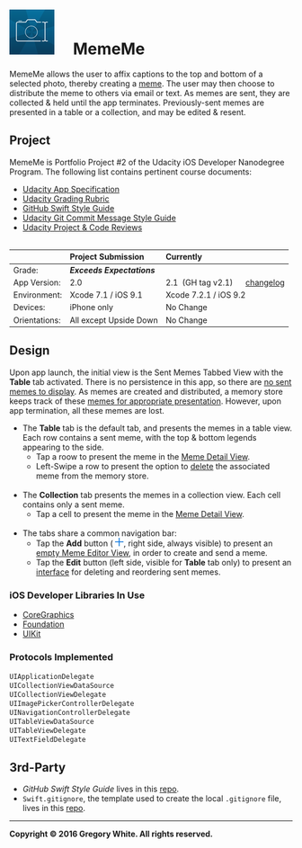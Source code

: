 # ![App Icon](./Paperwork/images/MemeMeAppIcon_80.png)&nbsp;&nbsp;&nbsp;&nbsp;&nbsp;MemeMe

MemeMe allows the user to affix captions to the top and bottom of a selected photo, thereby creating a [meme](./Paperwork/READMEFiles/MemeDefinition.md). The user may then choose to distribute the meme to others via email or text.  As memes are sent, they are collected & held until the app terminates.  Previously-sent memes are presented in a table or a collection, and may be edited & resent.  

## Project

MemeMe is Portfolio Project #2 of the Udacity iOS Developer Nanodegree Program.  The following list contains pertinent course documents:

* [Udacity App Specification](./Paperwork/Udacity/UdacityAppSpecification.pdf)  
* [Udacity Grading Rubric](./Paperwork/Udacity/UdacityGradingRubric.pdf)  
* [GitHub Swift Style Guide](./Paperwork/Udacity/GitHubSwiftStyleGuide.pdf)  
* [Udacity Git Commit Message Style Guide](./Paperwork/Udacity/UdacityGitCommitMessageStyleGuide.pdf)  
* [Udacity Project & Code Reviews](https://review.udacity.com/#!/reviews/72996)<br/><br/>

|               | Project Submission         | Currently
| :----------   | :-------------             | :----------------- |
| Grade:        | ***Exceeds Expectations*** | |  
| App Version:  | 2.0                        |2.1&nbsp;&nbsp;(GH tag v2.1)&nbsp;&nbsp;&nbsp;&nbsp;&nbsp;&nbsp;[changelog](./Paperwork/READMEFiles/ChangeLog.md)|
| Environment:  | Xcode 7.1 / iOS 9.1        | Xcode 7.2.1 / iOS 9.2 |
| Devices:      | iPhone only                | No Change |
| Orientations: | All except Upside Down     | No Change |

## Design

Upon app launch, the initial view is the Sent Memes Tabbed View  with the **Table** tab activated.  There is no persistence in this app, so there are [no sent memes to display](./Paperwork/READMEFiles/SentMemesEmpty.md).  As memes are created and distributed, a memory store keeps track of these [memes for appropriate presentation](./Paperwork/READMEFiles/SentMemesFull.md). However, upon app termination, all these memes are lost.

  * The **Table** tab is the default tab, and presents the memes in a table view.  Each row contains a sent meme, with the top & bottom legends appearing to the side.
    - Tap a roow to present the meme in the [Meme Detail View](./Paperwork/READMEFiles/MemeDetailView.md).
    - Left-Swipe a row to present the option to [delete](./Paperwork/READMEFiles/SwipeLeftOnRow.md) the associated meme from the memory store.<br/><br/>
  * The **Collection** tab presents the memes in a collection view.  Each cell contains only a sent meme.
    - Tap a cell to present the meme in the [Meme Detail View](./Paperwork/READMEFiles/MemeDetailView.md).<br/><br/>
  * The tabs share a common navigation bar:
    - Tap the **Add** button (&nbsp;![](./Paperwork/images/AddButtonIcon_15.png), right side, always visible) to present an [empty Meme Editor View](./Paperwork/READMEFiles/MemeEditorView.md), in order to create and send a meme.
    - Tap the **Edit** button (left side, visible for **Table** tab only) to present an [interface](./Paperwork/READMEFiles/TableEditMode.md) for deleting and reordering sent memes.
 
### iOS Developer Libraries In Use

* [CoreGraphics](./Paperwork/READMEFiles/CoreGraphics.md)
* [Foundation](./Paperwork/READMEFiles/Foundation.md)
* [UIKit](./Paperwork/READMEFiles/UIKit.md)

### Protocols Implemented

```
UIApplicationDelegate
UICollectionViewDataSource
UICollectionViewDelegate
UIImagePickerControllerDelegate
UINavigationControllerDelegate
UITableViewDataSource
UITableViewDelegate
UITextFieldDelegate
```

## 3rd-Party

* *GitHub Swift Style Guide* lives in this [repo](https://github.com/github/swift-style-guide).
* `Swift.gitignore`, the template used to create the local `.gitignore` file, lives in this [repo](https://github.com/github/gitignore).

---
**Copyright © 2016 Gregory White. All rights reserved.**
